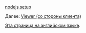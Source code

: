 [nodejs setup](/ru-RU/viewer/php.md ':include :type=markdown')

Далее: [Viewer (со стороны клиента)](/ru-RU/viewer/2legged/ui)

[Эта страница на английском языке](https://learnforge.autodesk.io/#/viewer/2legged/php).
